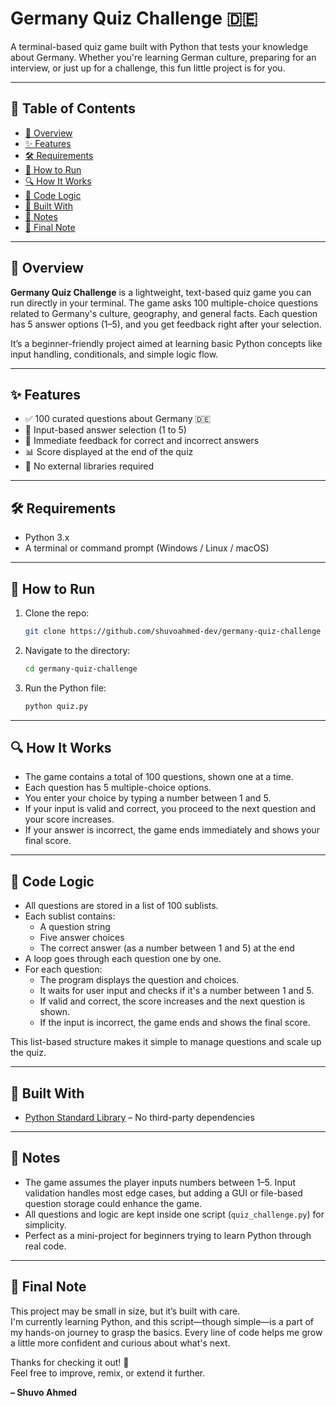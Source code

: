 # Germany Quiz Challenge 🇩🇪 

A terminal-based quiz game built with Python that tests your knowledge about Germany. Whether you're learning German culture, preparing for an interview, or just up for a challenge, this fun little project is for you.

---

## 📑 Table of Contents

- [📜 Overview](#-overview)  
- [✨ Features](#-features)  
- [🛠️ Requirements](#-requirements)  
- [🚀 How to Run](#-how-to-run)  
- [🔍 How It Works](#-how-it-works)  
- [🧠 Code Logic](#-code-logic)  
- [🔧 Built With](#-built-with)  
- [📌 Notes](#-notes)  
- [📝 Final Note](#-final-note)

---

## 📜 Overview

**Germany Quiz Challenge** is a lightweight, text-based quiz game you can run directly in your terminal. The game asks 100 multiple-choice questions related to Germany's culture, geography, and general facts. Each question has 5 answer options (1–5), and you get feedback right after your selection. 

It’s a beginner-friendly project aimed at learning basic Python concepts like input handling, conditionals, and simple logic flow.

---

## ✨ Features

- ✅ 100 curated questions about Germany 🇩🇪  
- 🎯 Input-based answer selection (1 to 5)  
- 🎉 Immediate feedback for correct and incorrect answers  
- 📊 Score displayed at the end of the quiz  
- 🧪 No external libraries required  

---

## 🛠️ Requirements

- Python 3.x  
- A terminal or command prompt (Windows / Linux / macOS)  

---

## 🚀 How to Run

1. Clone the repo:
   ```bash
   git clone https://github.com/shuvoahmed-dev/germany-quiz-challenge
   ```
2. Navigate to the directory:
   ```bash
   cd germany-quiz-challenge
   ```
3. Run the Python file:
   ```bash
   python quiz.py
   ```

---

## 🔍 How It Works

- The game contains a total of 100 questions, shown one at a time.
- Each question has 5 multiple-choice options.
- You enter your choice by typing a number between 1 and 5.
- If your input is valid and correct, you proceed to the next question and your score increases.
- If your answer is incorrect, the game ends immediately and shows your final score.

---

## 🧠 Code Logic

- All questions are stored in a list of 100 sublists.
- Each sublist contains:
  - A question string  
  - Five answer choices  
  - The correct answer (as a number between 1 and 5) at the end
- A loop goes through each question one by one.
- For each question:
  - The program displays the question and choices.
  - It waits for user input and checks if it's a number between 1 and 5.
  - If valid and correct, the score increases and the next question is shown.
  - If the input is incorrect, the game ends and shows the final score.

This list-based structure makes it simple to manage questions and scale up the quiz.


---

## 🔧 Built With

- [Python Standard Library](https://docs.python.org/3/library/) – No third-party dependencies  

---

## 📌 Notes

- The game assumes the player inputs numbers between 1–5. Input validation handles most edge cases, but adding a GUI or file-based question storage could enhance the game.
- All questions and logic are kept inside one script (`quiz_challenge.py`) for simplicity.
- Perfect as a mini-project for beginners trying to learn Python through real code.

---

## 🏁 Final Note

This project may be small in size, but it’s built with care.  
I'm currently learning Python, and this script—though simple—is a part of my hands-on journey to grasp the basics. Every line of code helps me grow a little more confident and curious about what's next.

Thanks for checking it out! 🎉  
Feel free to improve, remix, or extend it further.

**– Shuvo Ahmed**
